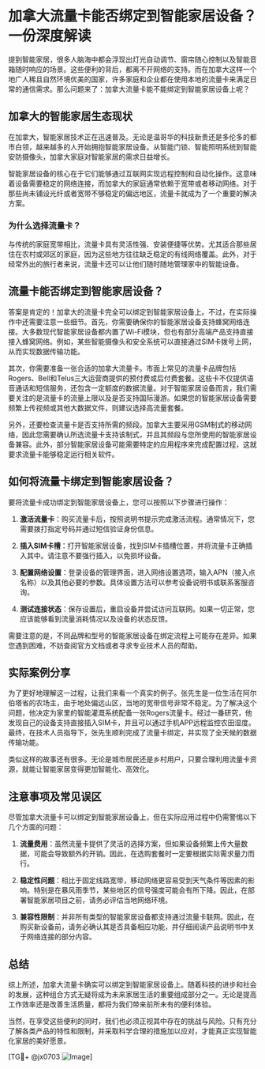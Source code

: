 # 加拿大流量卡能否绑定到智能家居设备？一份深度解读

提到智能家居，很多人脑海中都会浮现出灯光自动调节、窗帘随心控制以及智能音箱随时响应的场景。这些便利的背后，都离不开网络的支持。而在加拿大这样一个地广人稀且自然环境优美的国家，许多家庭和企业都在使用本地的流量卡来满足日常的通信需求。那么问题来了：加拿大流量卡能不能绑定到智能家居设备上呢？

## 加拿大的智能家居生态现状

在加拿大，智能家居技术正在迅速普及。无论是温哥华的科技新贵还是多伦多的都市白领，越来越多的人开始拥抱智能家居设备。从智能门锁、智能照明系统到智能安防摄像头，加拿大家庭对智能家居的需求日益增长。

智能家居设备的核心在于它们能够通过互联网实现远程控制和自动化操作。这意味着设备需要稳定的网络连接，而加拿大的家庭通常依赖于宽带或者移动网络。对于那些尚未铺设光纤或者宽带不够稳定的偏远地区，流量卡就成为了一个重要的解决方案。

### 为什么选择流量卡？

与传统的家庭宽带相比，流量卡具有灵活性强、安装便捷等优势。尤其适合那些居住在农村或郊区的家庭，因为这些地方往往缺乏稳定的有线网络覆盖。此外，对于经常外出的旅行者来说，流量卡还可以让他们随时随地管理家中的智能设备。

## 流量卡能否绑定到智能家居设备？

答案是肯定的！加拿大的流量卡完全可以绑定到智能家居设备上。不过，在实际操作中还需要注意一些细节。首先，你需要确保你的智能家居设备支持蜂窝网络连接。大多数现代智能家居设备都内置了Wi-Fi模块，但也有部分高端产品支持直接接入蜂窝网络。例如，某些智能摄像头和安全系统可以直接通过SIM卡拨号上网，从而实现数据传输功能。

其次，你需要准备一张合适的加拿大流量卡。市面上常见的流量卡品牌包括Rogers、Bell和Telus三大运营商提供的预付费或后付费套餐。这些卡不仅提供语音通话和短信服务，还包含一定额度的数据流量。对于智能家居设备而言，我们需要关注的是流量卡的流量上限以及是否支持国际漫游。如果您的智能家居设备需要频繁上传视频或其他大数据文件，则建议选择高流量套餐。

另外，还要检查流量卡是否支持所需的频段。加拿大主要采用GSM制式的移动网络，因此您需要确认所选流量卡支持该制式，并且其频段与您所使用的智能家居设备兼容。此外，部分智能家居设备可能需要特定的应用程序来完成配置过程，这就要求流量卡能够稳定运行相关软件。

## 如何将流量卡绑定到智能家居设备？

要将流量卡成功绑定到智能家居设备上，您可以按照以下步骤进行操作：

1. **激活流量卡**：购买流量卡后，按照说明书提示完成激活流程。通常情况下，您需要拨打指定号码并通过短信验证身份信息。
   
2. **插入SIM卡槽**：打开智能家居设备，找到SIM卡插槽位置，并将流量卡正确插入其中。请注意不要强行插入，以免损坏设备。

3. **配置网络设置**：登录设备的管理界面，进入网络设置选项，输入APN（接入点名称）以及其他必要的参数。具体设置方法可以参考设备说明书或联系客服咨询。

4. **测试连接状态**：保存设置后，重启设备并尝试访问互联网。如果一切正常，您应该能够看到流量消耗情况以及设备的状态反馈。

需要注意的是，不同品牌和型号的智能家居设备在绑定流程上可能存在差异。如果您遇到困难，不妨查阅官方文档或者寻求专业技术人员的帮助。

## 实际案例分享

为了更好地理解这一过程，让我们来看一个真实的例子。张先生是一位生活在阿尔伯塔省的农场主，由于地处偏远山区，当地的宽带信号非常不稳定。为了解决这个问题，他决定为家里的智能灌溉系统配备一张Rogers流量卡。经过一番研究，他发现自己的设备支持直接插入SIM卡，并且可以通过手机APP远程监控农田湿度。最终，在技术人员指导下，张先生顺利完成了流量卡绑定，并实现了全天候的数据传输功能。

类似这样的故事还有很多。无论是城市居民还是乡村用户，只要合理利用流量卡资源，就能让智能家居变得更加智能化、高效化。

## 注意事项及常见误区

尽管加拿大流量卡可以绑定到智能家居设备上，但在实际应用过程中仍需警惕以下几个方面的问题：

1. **流量费用**：虽然流量卡提供了灵活的选择方案，但如果设备频繁上传大量数据，可能会导致额外的开销。因此，在选购套餐时一定要根据实际需求量力而行。

2. **稳定性问题**：相比于固定线路宽带，移动网络更容易受到天气条件等因素的影响。特别是在暴风雨季节，某些地区的信号强度可能会有所下降。因此，在部署智能家居项目之前，请务必评估当地网络环境。

3. **兼容性限制**：并非所有类型的智能家居设备都支持通过流量卡联网。因此，在购买新设备前，请务必确认其是否具备相应功能，并仔细阅读产品说明书中关于网络连接的部分内容。

## 总结

综上所述，加拿大流量卡确实可以绑定到智能家居设备上。随着科技的进步和社会的发展，这种组合方式无疑将成为未来家居生活的重要组成部分之一。无论是提高工作效率还是改善生活质量，都将为我们带来前所未有的便利体验。

当然，在享受这些便利的同时，我们也必须正视其中存在的挑战与风险。只有充分了解各类产品的特性和限制，并采取科学合理的措施加以应对，才能真正实现智能化家居的美好愿景。

[TG💪+ @jx0703 ![Image](https://github.com/user-attachments/assets/dbca1d08-cadb-493c-b0ec-ad6f7a83f270)]
